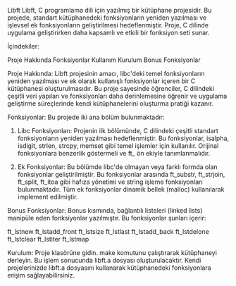 Libft
Libft, C programlama dili için yazılmış bir kütüphane projesidir. Bu projede, standart kütüphanedeki fonksiyonların yeniden yazılması ve işlevsel ek fonksiyonların geliştirilmesi hedeflenmiştir. Proje, C dilinde uygulama geliştirirken daha kapsamlı ve etkili bir fonksiyon seti sunar.

İçindekiler:

Proje Hakkında
Fonksiyonlar
Kullanım
Kurulum
Bonus Fonksiyonlar


Proje Hakkında:
Libft projesinin amacı, libc'deki temel fonksiyonların yeniden yazılması ve ek olarak kullanışlı fonksiyonlar içeren bir C kütüphanesi oluşturulmasıdır. Bu proje sayesinde öğrenciler, C dilindeki çeşitli veri yapıları ve fonksiyonları daha derinlemesine öğrenir ve uygulama geliştirme süreçlerinde kendi kütüphanelerini oluşturma pratiği kazanır.

Fonksiyonlar:
Bu projede iki ana bölüm bulunmaktadır:

1. Libc Fonksiyonları:
Projenin ilk bölümünde, C dilindeki çeşitli standart fonksiyonların yeniden yazılması hedeflenmiştir. Bu fonksiyonlar, isalpha, isdigit, strlen, strcpy, memset gibi temel işlemler için kullanılır. Orijinal fonksiyonlara benzerlik göstermeli ve ft_ ön ekiyle tanımlanmalıdır.

2. Ek Fonksiyonlar:
Bu bölümde libc'de olmayan veya farklı formda olan fonksiyonlar geliştirilmiştir. Bu fonksiyonlar arasında ft_substr, ft_strjoin, ft_split, ft_itoa gibi hafıza yönetimi ve string işleme fonksiyonları bulunmaktadır. Tüm ek fonksiyonlar dinamik bellek (malloc) kullanılarak implement edilmiştir.

Bonus Fonksiyonlar:
Bonus kısmında, bağlantılı listeleri (linked lists) manipüle eden fonksiyonlar yazılmıştır. Bu fonksiyonlar şunları içerir:

ft_lstnew
ft_lstadd_front
ft_lstsize
ft_lstlast
ft_lstadd_back
ft_lstdelone
ft_lstclear
ft_lstiter
ft_lstmap

Kurulum:
Proje klasörüne gidin.
make komutunu çalıştırarak kütüphaneyi derleyin. Bu işlem sonucunda libft.a dosyası oluşturulacaktır.
Kendi projelerinizde libft.a dosyasını kullanarak kütüphanedeki fonksiyonlara erişim sağlayabilirsiniz.
